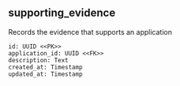 ## supporting_evidence

Records the evidence that supports an application

```
id: UUID <<PK>>                     
application_id: UUID <<FK>>
description: Text                
created_at: Timestamp
updated_at: Timestamp
```